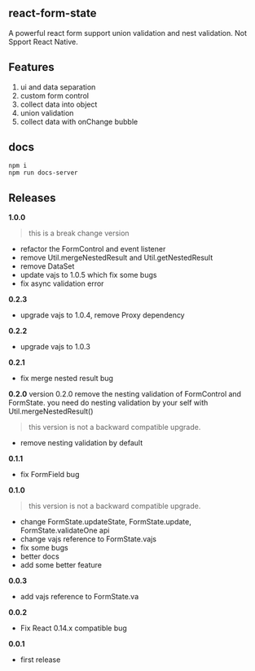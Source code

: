 ## react-form-state

A powerful react form support union validation and nest validation.
Not Spport React Native.

## Features

1. ui and data separation
2. custom form control
3. collect data into object
4. union validation
5. collect data with onChange bubble


## docs

    npm i
    npm run docs-server

## Releases

**1.0.0**
> this is a break change version

- refactor the FormControl and event listener
- remove Util.mergeNestedResult and Util.getNestedResult
- remove DataSet
- update vajs to 1.0.5 which fix some bugs
- fix async validation error

**0.2.3**

- upgrade vajs to 1.0.4, remove Proxy dependency

**0.2.2**

- upgrade vajs to 1.0.3


**0.2.1**

- fix merge nested result bug

**0.2.0**
version 0.2.0 remove the nesting validation of FormControl and FormState. you need do nesting validation by your self with Util.mergeNestedResult()
> this version is not a backward compatible upgrade.

- remove nesting validation by default

**0.1.1**
- fix FormField bug

**0.1.0**
> this version is not a backward compatible upgrade.

- change FormState.updateState, FormState.update, FormState.validateOne api
- change vajs reference to FormState.vajs
- fix some bugs
- better docs
- add some better feature

**0.0.3**

- add vajs reference to FormState.va

**0.0.2**

- Fix React 0.14.x compatible bug

**0.0.1**

- first release
